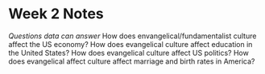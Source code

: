 # Week 2 Notes
_Questions data can answer_
How does envangelical/fundamentalist culture affect the US economy?
How does evangelical culture affect education in the United States?
How does evangelical culture affect US politics? 
How does evangelical affect culture affect marriage and birth rates in America? 
